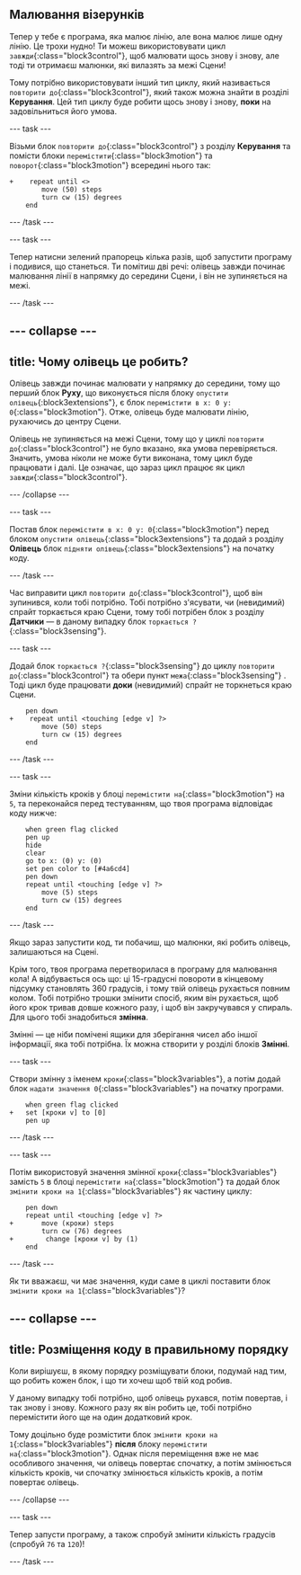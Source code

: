 ## Малювання візерунків

Тепер у тебе є програма, яка малює лінію, але вона малює лише одну лінію. Це трохи нудно! Ти можеш використовувати цикл `завжди`{:class="block3control"}, щоб малювати щось знову і знову, але тоді ти отримаєш малюнки, які вилазять за межі Сцени!

Тому потрібно використовувати інший тип циклу, який називається `повторити до`{:class="block3control"}, який також можна знайти в розділі **Керування**. Цей тип циклу буде робити щось знову і знову, **поки** на задовільниться його умова.

--- task ---

Візьми блок `повторити до`{:class="block3control"} з розділу **Керування** та помісти блоки `перемістити`{:class="block3motion"} та `поворот`{:class="block3motion"} всередині нього так:

```blocks3
+    repeat until <> 
        move (50) steps
        turn cw (15) degrees
    end
```

--- /task ---

--- task ---

Тепер натисни зелений прапорець кілька разів, щоб запустити програму і подивися, що станеться. Ти помітиш дві речі: олівець завжди починає малювання лінії в напрямку до середини Сцени, і він не зупиняється на межі.

--- /task ---

--- collapse ---
---
title: Чому олівець це робить?
---

Олівець завжди починає малювати у напрямку до середини, тому що перший блок **Руху**, що виконується після блоку `опустити олівець`{:block3extensions"}, є блок `перемістити в x: 0 y: 0`{:class="block3motion"}. Отже, олівець буде малювати лінію, рухаючись до центру Сцени.

Олівець не зупиняється на межі Сцени, тому що у циклі `повторити до`{:class="block3control"} не було вказано, яка умова перевіряється. Значить, умова ніколи не може бути виконана, тому цикл буде працювати і далі. Це означає, що зараз цикл працює як цикл `завжди`{:class="block3control"}.

--- /collapse ---

--- task ---

Постав блок `перемістити в x: 0 y: 0`{:class="block3motion"} перед блоком `опустити олівець`{:class="block3extensions"} та додай з розділу **Олівець** блок `підняти олівець`{:class="block3extensions"} на початку коду.

--- /task ---

Час виправити цикл `повторити до`{:class="block3control"}, щоб він зупинився, коли тобі потрібно. Тобі потрібно з'ясувати, чи (невидимий) спрайт торкається краю Сцени, тому тобі потрібен блок з розділу **Датчики** — в даному випадку блок `торкається ?`{:class="block3sensing"}.

--- task ---

Додай блок `торкається ?`{:class="block3sensing"} до циклу `повторити до`{:class="block3control"} та обери пункт `межа`{:class="block3sensing"} . Тоді цикл буде працювати **доки** (невидимий) спрайт не торкнеться краю Сцени.

```blocks3
    pen down
+    repeat until <touching [edge v] ?> 
        move (50) steps
        turn cw (15) degrees
    end
```

--- /task ---

--- task ---

Зміни кількість кроків у блоці `перемістити на`{:class="block3motion"} на `5`, та переконайся перед тестуванням, що твоя програма відповідає коду нижче:

```blocks3
    when green flag clicked
    pen up
    hide
    clear
    go to x: (0) y: (0)
    set pen color to [#4a6cd4]
    pen down
    repeat until <touching [edge v] ?> 
        move (5) steps
        turn cw (15) degrees
    end
```

--- /task ---

Якщо зараз запустити код, ти побачиш, що малюнки, які робить олівець, залишаються на Сцені.

Крім того, твоя програма перетворилася в програму для малювання кола! А відбувається ось що: ці 15-градусні повороти в кінцевому підсумку становлять 360 градусів, і тому твій олівець рухається повним колом. Тобі потрібно трошки змінити спосіб, яким він рухається, щоб його крок тривав довше кожного разу, і щоб він закручувався у спираль. Для цього тобі знадобиться **змінна**.

Змінні — це ніби помічені ящики для зберігання чисел або іншої інформації, яка тобі потрібна. Їх можна створити у розділі блоків **Змінні**.

--- task ---

Створи змінну з іменем `кроки`{:class="block3variables"}, а потім додай блок `надати значення 0`{:class="block3variables"} на початку програми.

```blocks3
    when green flag clicked
+   set [кроки v] to [0]
    pen up
```

--- /task ---

--- task ---

Потім використовуй значення змінної `кроки`{:class="block3variables"} замість `5` в блоці `перемістити на`{:class="block3motion"} та додай блок `змінити кроки на 1`{:class="block3variables"} як частину циклу:

```blocks3
    pen down
    repeat until <touching [edge v] ?> 
+       move (кроки) steps
        turn cw (76) degrees
+        change [кроки v] by (1)
    end
```

--- /task ---

Як ти вважаєш, чи має значення, куди саме в циклі поставити блок `змінити кроки на 1`{:class="block3variables"}?

--- collapse ---
---
title: Розміщення коду в правильному порядку
---

Коли вирішуєш, в якому порядку розміщувати блоки, подумай над тим, що робить кожен блок, і що ти хочеш щоб твій код робив.

У даному випадку тобі потрібно, щоб олівець рухався, потім повертав, і так знову і знову. Кожного разу як він робить це, тобі потрібно перемістити його ще на один додатковий крок.

Тому доцільно буде розмістити блок `змінити кроки на 1`{:class="block3variables"} **після** блоку `перемістити на`{:class="block3motion"}. Однак після переміщення вже не має особливого значення, чи олівець повертає спочатку, а потім змінюється кількість кроків, чи спочатку змінюється кількість кроків, а потім повертає олівець.

--- /collapse ---

--- task ---

Тепер запусти програму, а також спробуй змінити кількість градусів (спробуй `76` та `120`)!

--- /task ---